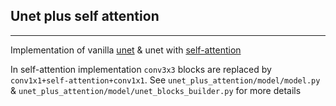 ## Unet plus self attention

---

Implementation of vanilla [unet](https://arxiv.org/abs/1505.04597) & unet with [self-attention](https://arxiv.org/abs/1906.05909)

In self-attention implementation `conv3x3` blocks are replaced by `conv1x1+self-attention+conv1x1`. See `unet_plus_attention/model/model.py` & `unet_plus_attention/model/unet_blocks_builder.py` for more details
